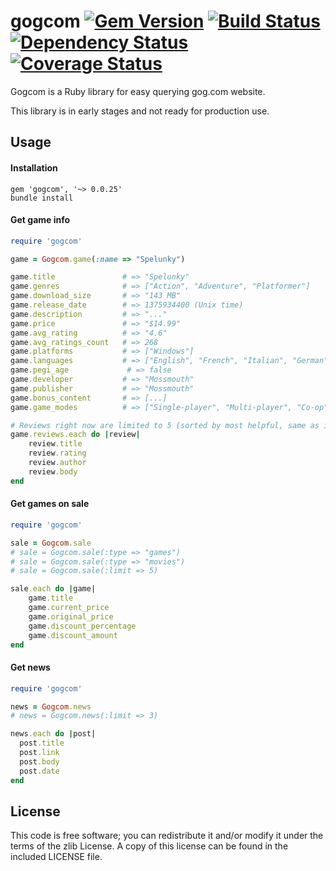 gogcom [![Gem Version](https://badge.fury.io/rb/gogcom.svg)](http://badge.fury.io/rb/gogcom) [![Build Status](https://travis-ci.org/rbrs/gogcom.svg?branch=develop)](https://travis-ci.org/rbrs/gogcom) [![Dependency Status](https://gemnasium.com/rbrs/gogcom.svg)](https://gemnasium.com/rbrs/gogcom) [![Coverage Status](https://coveralls.io/repos/rbrs/gogcom/badge.png?branch=develop)](https://coveralls.io/r/rbrs/gogcom?branch=develop)
============

Gogcom is a Ruby library for easy querying gog.com website.

This library is in early stages and not ready for production use.

## Usage

#### Installation
```
gem 'gogcom', '~> 0.0.25'
bundle install
```

#### Get game info
```ruby
require 'gogcom'

game = Gogcom.game(:name => "Spelunky")

game.title               # => "Spelunky"
game.genres              # => ["Action", "Adventure", "Platformer"]
game.download_size       # => "143 MB"
game.release_date        # => 1375934400 (Unix time)
game.description         # => "..."
game.price               # => "$14.99"
game.avg_rating          # => "4.6"
game.avg_ratings_count   # => 268
game.platforms           # => ["Windows"]
game.languages           # => ["English", "French", "Italian", "German", "Spanish"]
game.pegi_age             # => false
game.developer           # => "Mossmouth"
game.publisher           # => "Mossmouth"
game.bonus_content       # => [...]
game.game_modes          # => ["Single-player", "Multi-player", "Co-op"]

# Reviews right now are limited to 5 (sorted by most helpful, same as in actual website)
game.reviews.each do |review|
	review.title
	review.rating
	review.author
	review.body
end
```

#### Get games on sale
```ruby
require 'gogcom'

sale = Gogcom.sale
# sale = Gogcom.sale(:type => "games")
# sale = Gogcom.sale(:type => "movies")
# sale = Gogcom.sale(:limit => 5)

sale.each do |game|
	game.title
	game.current_price
	game.original_price
	game.discount_percentage
	game.discount_amount
end
```

#### Get news
```ruby
require 'gogcom'

news = Gogcom.news
# news = Gogcom.news(:limit => 3)

news.each do |post|
  post.title
  post.link
  post.body
  post.date
end
```

## License

This code is free software; you can redistribute it and/or modify it under the terms of the zlib License. A copy of this license can be found in the included LICENSE file.
